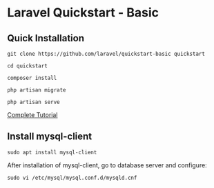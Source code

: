 # Laravel Quickstart - Basic

## Quick Installation

    git clone https://github.com/laravel/quickstart-basic quickstart

    cd quickstart

    composer install

    php artisan migrate

    php artisan serve

[Complete Tutorial](https://laravel.com/docs/5.2/quickstart)

## Install mysql-client

`sudo apt install mysql-client`

After installation of mysql-client, go to database server and configure:

`sudo vi /etc/mysql/mysql.conf.d/mysqld.cnf`

